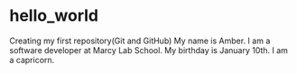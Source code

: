 # hello_world
Creating my first repository(Git and GitHub)
My name is Amber. I am a software developer at Marcy Lab School. My birthday is January 10th. I am a capricorn.
